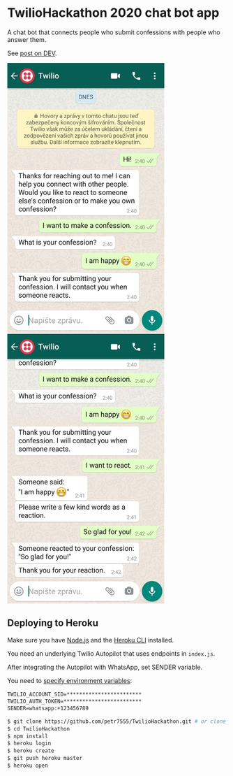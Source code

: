 # TwilioHackathon 2020 chat bot app

A chat bot that connects people who submit confessions with people who answer them.

See [post on DEV](https://dev.to/petr7555/twiliohackathon-autopilot-node-js-postgresql-3p09).

![making a confession](img/img_1.jpg)![reacting to confession](img/img_2.jpg)

## Deploying to Heroku

Make sure you have [Node.js](http://nodejs.org/) and the [Heroku CLI](https://cli.heroku.com/) installed.

You need an underlying Twilio Autopilot that uses endpoints in `index.js`.

After integrating the Autopilot with WhatsApp, set SENDER variable.

You need to [specify environment variables](https://devcenter.heroku.com/articles/config-vars):

```
TWILIO_ACCOUNT_SID=************************
TWILIO_AUTH_TOKEN=*************************
SENDER=whatsapp:+123456789
```

```sh
$ git clone https://github.com/petr7555/TwilioHackathon.git # or clone your own fork
$ cd TwilioHackathon
$ npm install
$ heroku login
$ heroku create
$ git push heroku master
$ heroku open
```